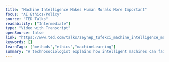 ```yaml
---
title: "Machine Intelligence Makes Human Morals More Important"
focus: "AI Ethics/Policy"
source: "TED Talks"
readability: ["Intermediate"]
type: "Video with Transcript"
openSource: false
link: "https://www.ted.com/talks/zeynep_tufekci_machine_intelligence_makes_human_morals_more_important"
keywords: []
learnTags: ["methods","ethics","machineLearning"]
summary: "A technosociologist explains how intelligent machines can fail in unexpected ways that don't fit human error patterns, highlighting the importance of human ethics in machine learning development. "
---
```

